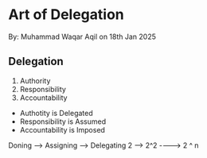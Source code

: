 # Art of Delegation

By: Muhammad Waqar Aqil on 18th Jan 2025

## Delegation 
1. Authority
2. Responsibility 
3. Accountability 


- Authotity is Delegated
- Responsibility is Assumed
- Accountability is Imposed


Doning  --> Assigning --> Delegating
2 --> 2^2 ----> 2 ^ n
